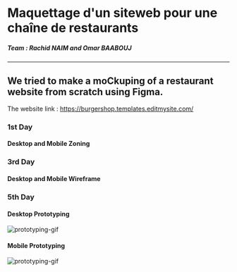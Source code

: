 # Maquettage d'un siteweb pour une chaîne de restaurants

##### Team : Rachid NAIM and Omar BAABOUJ
___________________________________________________

## We tried to make a moCkuping of a restaurant website from scratch using Figma.

The website link : https://burgershop.templates.editmysite.com/

### 1st Day

#### Desktop and Mobile Zoning

### 3rd Day

#### Desktop and Mobile Wireframe


### 5th Day

#### Desktop Prototyping

![prototyping-gif](./Desktop-prototype-gif.gif)


#### Mobile Prototyping

![prototyping-gif](./Mobile-prototype-gif.gif)
